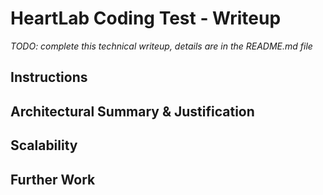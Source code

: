 # HeartLab Coding Test - Writeup

*TODO: complete this technical writeup, details are in the README.md file*

## Instructions

## Architectural Summary & Justification
<!-- 
written functionally, rather than oop
for loops rather than array.methods for loops control of flow, follow up with benchmarking?

Introduce strong typing? -> ensure data sanitisation (part of scalabilty)

 -->

## Scalability

<!--  Create a log file that catches errors and writes them to the file 
 Possibly introduce schema types for strong typing of the data being recieved 
 for instance if the api schema were to change eg: 
(current data looks like 
    {
      name: "Mayo Clinic",
      openingHours: ["Mon-Sun 8am to 9pm"]
    }
  The purpose of introducing strong types would insure that we could match that the values havent changed, but and edge case could be the data api object keys have change, as api can change.

-->
## Further Work
